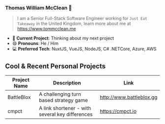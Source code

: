 ### Thomas William McClean 👋
> I am a Senior Full-Stack Software Engineer working for `Just Eat Takeaway` in the United Kingdom, learn more about me at https://www.tommcclean.me

- 🔭 **Current Project**: Thinking about my next project
- 😄 **Pronouns**: He / Him
- 💻 **Preferred Tech**: NuxtJS, VueJS, NodeJS, C# .NETCore, Azure, AWS

## Cool & Recent Personal Projects
| Project Name | Description | Link
|---|---|---
| BattleBlox | A challenging turn based strategy game | http://www.battleblox.gg   
| cmpct  | A link shortener - with several key differences | https://cmpct.io
